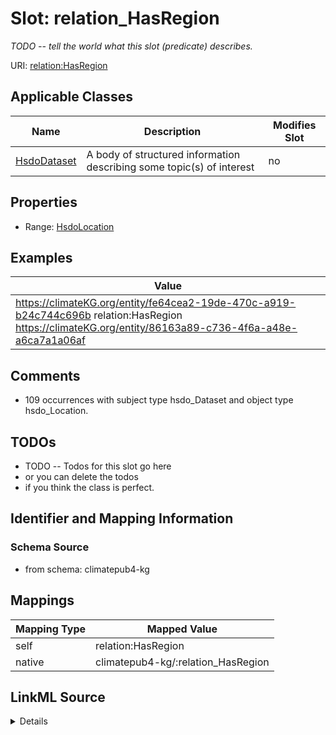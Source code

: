 

# Slot: relation_HasRegion


_TODO -- tell the world what this slot (predicate) describes._





URI: [relation:HasRegion](http://relation.org/HasRegion)



<!-- no inheritance hierarchy -->





## Applicable Classes

| Name | Description | Modifies Slot |
| --- | --- | --- |
| [HsdoDataset](../classes/HsdoDataset.md) | A body of structured information describing some topic(s) of interest |  no  |







## Properties

* Range: [HsdoLocation](../classes/HsdoLocation.md)






## Examples

| Value |
| --- |
| https://climateKG.org/entity/fe64cea2-19de-470c-a919-b24c744c696b relation:HasRegion https://climateKG.org/entity/86163a89-c736-4f6a-a48e-a6ca7a1a06af |

## Comments

* 109 occurrences with subject type hsdo_Dataset and object type hsdo_Location.

## TODOs

* TODO -- Todos for this slot go here
* or you can delete the todos
* if you think the class is perfect.

## Identifier and Mapping Information







### Schema Source


* from schema: climatepub4-kg




## Mappings

| Mapping Type | Mapped Value |
| ---  | ---  |
| self | relation:HasRegion |
| native | climatepub4-kg/:relation_HasRegion |




## LinkML Source

<details>
```yaml
name: relation_HasRegion
description: TODO -- tell the world what this slot (predicate) describes.
todos:
- TODO -- Todos for this slot go here
- or you can delete the todos
- if you think the class is perfect.
comments:
- 109 occurrences with subject type hsdo_Dataset and object type hsdo_Location.
examples:
- value: https://climateKG.org/entity/fe64cea2-19de-470c-a919-b24c744c696b relation:HasRegion
    https://climateKG.org/entity/86163a89-c736-4f6a-a48e-a6ca7a1a06af
from_schema: climatepub4-kg
rank: 1000
slot_uri: relation:HasRegion
alias: relation_HasRegion
domain_of:
- hsdo_Dataset
range: hsdo_Location

```
</details>